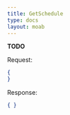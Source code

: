 ```yaml
---
title: GetSchedule
type: docs
layout: moab
---
```


__TODO__

Request:

```json
{
}
```

Response:

```json
{ }
```

